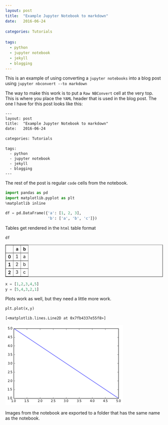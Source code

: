 ```yaml
---
layout: post
title:  "Example Jupyter Notebook to markdown"
date:   2016-06-24

categories: Tutorials

tags:
  - python
  - jupyter notebook
  - jekyll
  - blogging
---
```

This is an example of using converting a `jupyter notebooks` into a blog post using `jupyter nbconvert --to markdown`

<!-- more -->

The way to make this work is to put a `Raw NBConvert` cell at the very top.
This is where you place the `YAML` header that is used in the blog post.
The one I have for this post looks like this:

```
---
layout: post
title:  "Example Jupyter Notebook to markdown"
date:   2016-06-24

categories: Tutorials

tags:
  - python
  - jupyter notebook
  - jekyll
  - blogging
---
```

The rest of the post is regular `code` cells from the notebook. 


```python
import pandas as pd
import matplotlib.pyplot as plt
%matplotlib inline
```


```python
df = pd.DataFrame({'a': [1, 2, 3],
                   'b': ['a', 'b', 'c']})
```

Tables get rendered in the `html` table format


```python
df
```




<div>
<table border="1" class="dataframe">
  <thead>
    <tr style="text-align: right;">
      <th></th>
      <th>a</th>
      <th>b</th>
    </tr>
  </thead>
  <tbody>
    <tr>
      <th>0</th>
      <td>1</td>
      <td>a</td>
    </tr>
    <tr>
      <th>1</th>
      <td>2</td>
      <td>b</td>
    </tr>
    <tr>
      <th>2</th>
      <td>3</td>
      <td>c</td>
    </tr>
  </tbody>
</table>
</div>




```python
x = [1,2,3,4,5]
y = [5,4,3,2,1]
```

Plots work as well, but they need a little more work.


```python
plt.plot(x,y)
```




    [<matplotlib.lines.Line2D at 0x7fb4337e55f8>]




![png](/notebooks/2016-06-24_jupyter_to_markdown_files/2016-06-24_jupyter_to_markdown_9_1.png)


Images from the notebook are exported to a folder that has the same name as the notebook.
